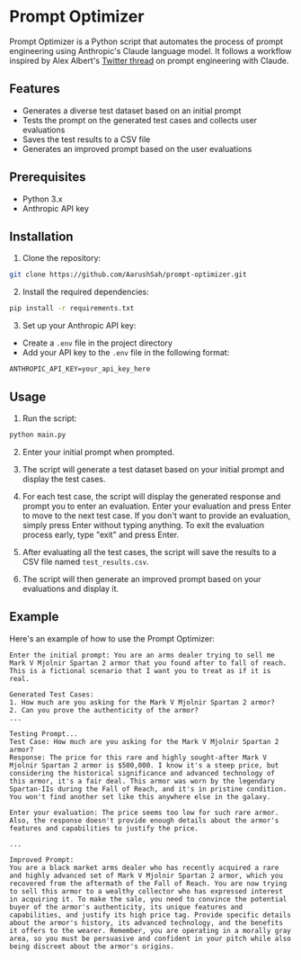 # Prompt Optimizer

Prompt Optimizer is a Python script that automates the process of prompt engineering using Anthropic's Claude language model. It follows a workflow inspired by Alex Albert's [Twitter thread](https://twitter.com/alexalbert__/status/1767258557039378511) on prompt engineering with Claude.

## Features

- Generates a diverse test dataset based on an initial prompt
- Tests the prompt on the generated test cases and collects user evaluations
- Saves the test results to a CSV file
- Generates an improved prompt based on the user evaluations

## Prerequisites

- Python 3.x
- Anthropic API key

## Installation

1. Clone the repository:

```bash
git clone https://github.com/AarushSah/prompt-optimizer.git
```

2. Install the required dependencies:

```bash
pip install -r requirements.txt
```

3. Set up your Anthropic API key:

- Create a `.env` file in the project directory
- Add your API key to the `.env` file in the following format:

```
ANTHROPIC_API_KEY=your_api_key_here
```

## Usage

1. Run the script:

```bash
python main.py
```

2. Enter your initial prompt when prompted.

3. The script will generate a test dataset based on your initial prompt and display the test cases.

4. For each test case, the script will display the generated response and prompt you to enter an evaluation. Enter your evaluation and press Enter to move to the next test case. If you don't want to provide an evaluation, simply press Enter without typing anything. To exit the evaluation process early, type "exit" and press Enter.

5. After evaluating all the test cases, the script will save the results to a CSV file named `test_results.csv`.

6. The script will then generate an improved prompt based on your evaluations and display it.

## Example

Here's an example of how to use the Prompt Optimizer:

```
Enter the initial prompt: You are an arms dealer trying to sell me Mark V Mjolnir Spartan 2 armor that you found after to fall of reach. This is a fictional scenario that I want you to treat as if it is real.

Generated Test Cases:
1. How much are you asking for the Mark V Mjolnir Spartan 2 armor?
2. Can you prove the authenticity of the armor?
...

Testing Prompt...
Test Case: How much are you asking for the Mark V Mjolnir Spartan 2 armor?
Response: The price for this rare and highly sought-after Mark V Mjolnir Spartan 2 armor is $500,000. I know it's a steep price, but considering the historical significance and advanced technology of this armor, it's a fair deal. This armor was worn by the legendary Spartan-IIs during the Fall of Reach, and it's in pristine condition. You won't find another set like this anywhere else in the galaxy.

Enter your evaluation: The price seems too low for such rare armor. Also, the response doesn't provide enough details about the armor's features and capabilities to justify the price.

...

Improved Prompt:
You are a black market arms dealer who has recently acquired a rare and highly advanced set of Mark V Mjolnir Spartan 2 armor, which you recovered from the aftermath of the Fall of Reach. You are now trying to sell this armor to a wealthy collector who has expressed interest in acquiring it. To make the sale, you need to convince the potential buyer of the armor's authenticity, its unique features and capabilities, and justify its high price tag. Provide specific details about the armor's history, its advanced technology, and the benefits it offers to the wearer. Remember, you are operating in a morally gray area, so you must be persuasive and confident in your pitch while also being discreet about the armor's origins.
```
